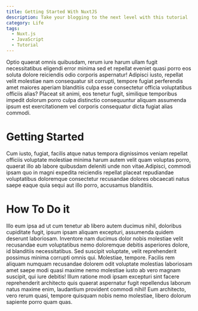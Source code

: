```yaml
---
title: Getting Started With NuxtJS
description: Take your blogging to the next level with this tutorial
category: Life
tags:
  - Nuxt.js
  - JavaScript
  - Tutorial
---
```


Optio quaerat omnis quibusdam, rerum iure harum ullam fugit
necessitatibus eligendi error minima sed et repellat eveniet quasi porro
eos soluta dolore reiciendis odio corporis aspernatur! Adipisci iusto,
repellat velit molestiae nam consequatur sit corrupti, tempore fugiat
perferendis amet maiores aperiam blanditiis culpa esse consectetur
officia voluptatibus officiis alias? Placeat sit animi, eos tenetur
fugit, similique temporibus impedit dolorum porro culpa distinctio
consequuntur aliquam assumenda ipsum est exercitationem vel corporis
consequatur dicta fugiat alias commodi.

<!--more-->

# Getting Started

Cum iusto, fugiat, facilis atque
natus tempora dignissimos veniam repellat officiis voluptate molestiae
minima harum autem velit quam voluptas porro, quaerat illo ab labore
quibusdam deleniti unde non vitae.Adipisci, commodi ipsam
quo in magni expedita reiciendis repellat placeat repudiandae
voluptatibus doloremque consectetur recusandae dolores obcaecati natus
saepe eaque quia sequi aut illo porro, accusamus blanditiis.

# How To Do it

Illo eum ipsa ad ut cum tenetur ab libero autem ducimus
nihil, doloribus cupiditate fugit, ipsum ipsam aliquam excepturi,
assumenda quidem deserunt laboriosam. Inventore nam ducimus dolor nobis
molestiae velit recusandae eum voluptatibus nemo doloremque debitis
asperiores dolore, id blanditiis necessitatibus. Sed suscipit voluptate,
velit reprehenderit possimus minima corrupti omnis qui. Molestiae,
tempore. Facilis rem aliquam numquam recusandae dolorem odit voluptate
molestias laboriosam amet saepe modi quasi maxime nemo molestiae iusto
ab vero magnam suscipit, qui iure debitis! Illum ratione modi ipsam
excepturi sint facere reprehenderit architecto quis quaerat aspernatur
fugit repellendus laborum natus maxime enim, laudantium provident
commodi nihil! Eum architecto, vero rerum quasi, tempore quisquam nobis
nemo molestiae, libero dolorum sapiente porro quam quas.
